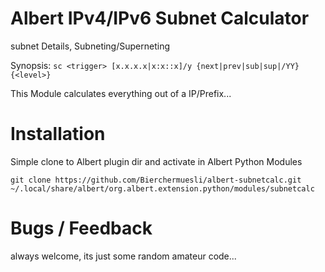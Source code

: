 # Albert IPv4/IPv6 Subnet Calculator 
subnet Details, Subneting/Superneting

Synopsis: `sc <trigger> [x.x.x.x|x:x::x]/y {next|prev|sub|sup|/YY} {<level>}`

This Module calculates everything out of a IP/Prefix...



# Installation

Simple clone to Albert plugin dir and activate in Albert Python Modules
```
git clone https://github.com/Bierchermuesli/albert-subnetcalc.git ~/.local/share/albert/org.albert.extension.python/modules/subnetcalc
```
# Bugs / Feedback
always welcome, its just some random amateur code...
